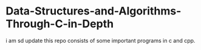 # Data-Structures-and-Algorithms-Through-C-in-Depth
i am sd update
this repo consists of some important programs in c and cpp.
